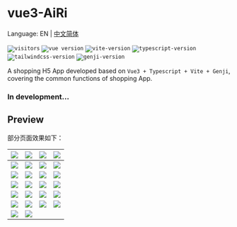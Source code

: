 # vue3-AiRi

Language: EN | [中文简体](README-CN.md)


<code>![visitors](https://visitor-badge.glitch.me/badge?page_id=xieyezi.vue3-shopping-airi)</code>
<code>![vue version](https://img.shields.io/badge/vue-3.x-%238B5CF6)</code>
<code>![vite-version](https://img.shields.io/badge/vite-2.x-%238B5CF6)</code>
<code>![typescript-version](https://img.shields.io/badge/typescript-4.x-%238B5CF6)</code>
<code>![tailwindcss-version](https://img.shields.io/badge/tailwindcss-%202.x-%238B5CF6)</code>
<code>![genji-version](https://img.shields.io/badge/genji-%201.x-%238B5CF6)</code>

A shopping H5 App developed based on `Vue3 + Typescript + Vite + Genji`, covering the common functions of shopping App.

### In development...

## Preview

部分页面效果如下：

| ![](./screenshot/Screenshot_1.png)  | ![](./screenshot/Screenshot_2.png)  | ![](./screenshot/Screenshot_3.png)  | ![](./screenshot/Screenshot_4.png)  |
| :---------------------------------: | :---------------------------------: | :---------------------------------: | :---------------------------------: |
| ![](./screenshot/Screenshot_5.png)  | ![](./screenshot/Screenshot_6.png)  | ![](./screenshot/Screenshot_7.png)  | ![](./screenshot/Screenshot_8.png)  |
| ![](./screenshot/Screenshot_9.png)  | ![](./screenshot/Screenshot_10.png) | ![](./screenshot/Screenshot_11.png) | ![](./screenshot/Screenshot_12.png) |
| ![](./screenshot/Screenshot_13.png) | ![](./screenshot/Screenshot_14.png) | ![](./screenshot/Screenshot_17.png) | ![](./screenshot/Screenshot_18.png) |
| ![](./screenshot/Screenshot_15.png) | ![](./screenshot/Screenshot_19.png) | ![](./screenshot/Screenshot_20.png) | ![](./screenshot/Screenshot_21.png) |
| ![](./screenshot/Screenshot_22.jpg) | ![](./screenshot/Screenshot_23.jpg) | ![](./screenshot/Screenshot_24.jpg) | ![](./screenshot/Screenshot_25.jpg) |
| ![](./screenshot/Screenshot_26.jpg) | ![](./screenshot/Screenshot_27.jpg) |                                     |                                     |
